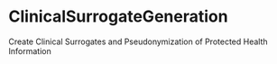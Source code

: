 # ClinicalSurrogateGeneration
Create Clinical Surrogates and Pseudonymization of Protected Health Information
